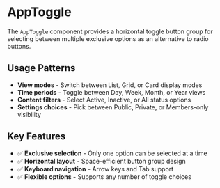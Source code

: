 # AppToggle

The `AppToggle` component provides a horizontal toggle button group for selecting between multiple exclusive options as an alternative to radio buttons.

## Usage Patterns

- **View modes** - Switch between List, Grid, or Card display modes
- **Time periods** - Toggle between Day, Week, Month, or Year views
- **Content filters** - Select Active, Inactive, or All status options
- **Settings choices** - Pick between Public, Private, or Members-only visibility

## Key Features

- ✅ **Exclusive selection** - Only one option can be selected at a time
- ✅ **Horizontal layout** - Space-efficient button group design
- ✅ **Keyboard navigation** - Arrow keys and Tab support
- ✅ **Flexible options** - Supports any number of toggle choices

